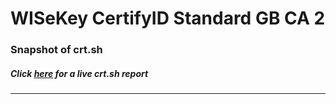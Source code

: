 # WISeKey CertifyID Standard GB CA 2
### Snapshot of crt.sh
##### Click [here](https://crt.sh/?q=3316AFF1FDEB87E372268AA5B691820A254C8D24BB09B125A28A0AC8F422F0F4) for a live crt.sh report

---
